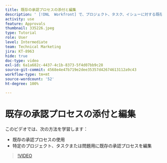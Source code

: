 ```yaml
---
title: 既存の承認プロセスの添付と編集
description: ' [!DNL  Workfront] で、プロジェクト、タスク、イシューに対する既存の承認プロセスを使用し、編集する方法について説明します。'
activity: use
feature: Approvals
thumbnail: 335226.jpeg
type: Tutorial
role: User
level: Intermediate
team: Technical Marketing
jira: KT-8963
hide: true
doc-type: video
exl-id: 6a1a682c-4437-4c1b-8373-5f4d07bb9c28
source-git-commit: 4568e4e47b719e2dee35357d42674613112a9c43
workflow-type: tm+mt
source-wordcount: '52'
ht-degree: 100%

---
```


# 既存の承認プロセスの添付と編集

このビデオでは、次の方法を学習します：

* 既存の承認プロセスの使用
* 特定のプロジェクト、タスクまたは問題用に既存の承認プロセスを編集

>[!VIDEO](https://video.tv.adobe.com/v/3414475/?quality=12&learn=on&enablevpops&captions=jpn)

<!--
learn more URLS
-->
